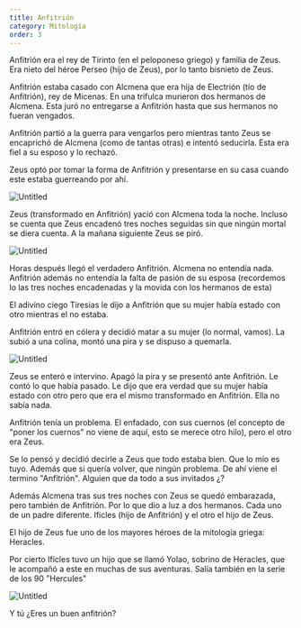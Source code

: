 ```yaml
---
title: Anfitrión
category: Mitología
order: 3
---
```


Anfitrión era el rey de Tirinto (en el peloponeso griego) y familia de Zeus. Era nieto del héroe Perseo (hijo de Zeus), por lo tanto bisnieto de Zeus.

Anfitrión estaba casado con Alcmena que era hija de Electrión (tío de Anfitrión), rey de Micenas. En una trifulca murieron dos hermanos de Alcmena. Esta juró no entregarse a Anfitrión hasta que sus hermanos no fueran vengados. 

Anfitrión partió a la guerra para vengarlos pero mientras tanto Zeus se encaprichó de Alcmena (como de tantas otras) e intentó seducirla. Esta era fiel a su esposo y lo rechazó.

Zeus optó por tomar la forma de Anfitrión y presentarse en su casa cuando este estaba guerreando por ahí.

![Untitled]({{site.baseurl}}/images/Anfitrion%20550d35647d7e4d3f81412dd17052b367/Alcmena-G_20Romano-1525-Hermitage_jpg__1600770_.png)

Zeus (transformado en Anfitrión) yació con Alcmena toda la noche. Incluso se cuenta que Zeus encadenó tres noches seguidas sin que ningún mortal se diera cuenta. A la mañana siguiente Zeus se piró.

![Untitled]({{site.baseurl}}/images/Anfitrion%20550d35647d7e4d3f81412dd17052b367/Alcmena-Anfitri_C3_B3n_20Y_20ejecito-Ares_20Anubis_20anuncia_20a_20alcmena_20el_20nacimiento_20de_20H_C3_A9rcules-Alcmena_20y_20Zeus_20y_20nacim_20H_C3_A9rcules-Comedias_20de_20Plauto-1405-LATIN_207890-BnF_jpg__662512_.png)

Horas después llegó el verdadero Anfitrión. Alcmena no entendía nada. Anfitrión además no entendía la falta de pasión de su esposa (recordemos lo las tres noches encadenadas y la movida con los hermanos de esta)

El adivino ciego Tiresias le dijo a Anfitrión que su mujer había estado con otro mientras el no estaba. 

Anfitrión entró en cólera y decidió matar a su mujer (lo normal, vamos). La subió a una colina, montó una pira y se dispuso a quemarla.

![Untitled]({{site.baseurl}}/images/Anfitrion%20550d35647d7e4d3f81412dd17052b367/Alcmene-Cr_C3_A1tera-Paestum-360_20aC-Python_20pintor-M_20Brit_C3_A1nico_jpg__750883_.png)

Zeus se enteró e intervino. Apagó la pira y se presentó ante Anfitrión. Le contó lo que había pasado. Le dijo que era verdad que su mujer había estado con otro pero que era el mismo transformado en Anfitrión. Ella no sabía nada.

Anfitrión tenía un problema. El enfadado, con sus cuernos (el concepto de "poner los cuernos" no viene de aquí, esto se merece otro hilo), pero el otro era Zeus.

Se lo pensó y decidió decirle a Zeus que todo estaba bien. Que lo mío es tuyo. Además que si quería volver, que ningún problema. De ahí viene el termino "Anfitrión". Alguien que da todo a sus invitados ¿?

Además Alcmena tras sus tres noches con Zeus se quedó embarazada, pero también de Anfitrión. Por lo que dio a luz a dos hermanos. Cada uno de un padre diferente. Ificles (hijo de Anfitrión) y el otro el hijo de Zeus. 

El hijo de Zeus fue uno de los mayores héroes de la mitología griega: Heracles.

Por cierto Ificles tuvo un hijo que se llamó Yolao, sobrino de Heracles, que le acompañó a este en muchas de sus aventuras. Salía también en la serie de los 90 "Hercules"

![Untitled]({{site.baseurl}}/images/Anfitrion%20550d35647d7e4d3f81412dd17052b367/serie_hercules_-_Busqueda_de_Google.png)

Y tú ¿Eres un buen anfitrión?
